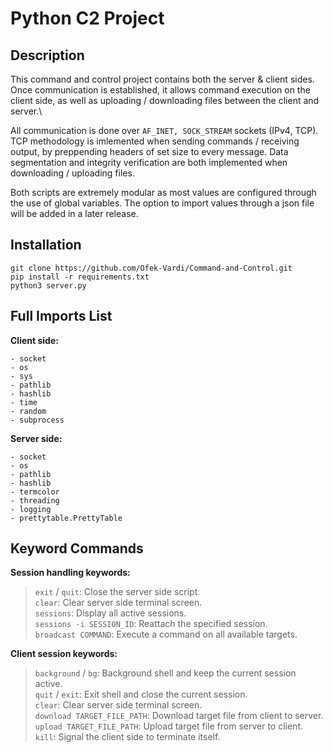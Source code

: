# Python C2 Project

## Description

This command and control project contains both the server & client sides.
Once communication is established, it allows command execution on the client side,
as well as uploading / downloading files between the client and server.\

All communication is done over `AF_INET, SOCK_STREAM` sockets (IPv4, TCP).
TCP  methodology is imlemented when sending commands / receiving output, by preppending headers of set size to every message.
Data segmentation and integrity verification are both implemented when downloading / uploading files.

Both scripts are extremely modular as most values are configured through the use of global variables.
The option to import values through a json file will be added in a later release.

## Installation

    git clone https://github.com/Ofek-Vardi/Command-and-Control.git
    pip install -r requirements.txt
    python3 server.py

## Full Imports List

**Client side:**

    - socket
    - os
    - sys
    - pathlib
    - hashlib
    - time
    - random
    - subprocess

**Server side:**

    - socket
    - os
    - pathlib
    - hashlib
    - termcolor
    - threading
    - logging
    - prettytable.PrettyTable

## Keyword Commands

**Session handling keywords:**

> `exit` / `quit`: Close the server side script.\
> `clear`: Clear server side terminal screen.\
> `sessions`: Display all active sessions.\
> `sessions -i SESSION_ID`: Reattach the specified session.\
> `broadcast COMMAND`: Execute a command on all available targets.

**Client session keywords:**

> `background` / `bg`: Background shell and keep the current session active.\
> `quit` / `exit`: Exit shell and close the current session.\
> `clear`: Clear server side terminal screen.\
> `download TARGET_FILE_PATH`: Download target file from client to server.\
> `upload TARGET_FILE_PATH`: Upload target file from server to client.\
> `kill`: Signal the client side to terminate itself.

